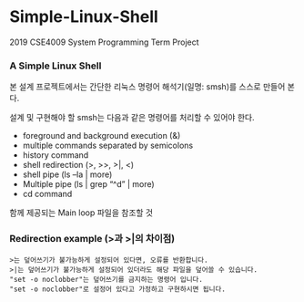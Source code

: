 # Simple-Linux-Shell
2019 CSE4009 System Programming Term Project

### A Simple Linux Shell
본 설계 프로젝트에서는 간단한 리눅스 명령어 해석기(일명: smsh)를 스스로 만들어 본다.

설계 및 구현해야 할 smsh는 다음과 같은 명령어를 처리할 수 있어야 한다.

* foreground and background execution (&)
* multiple commands separated by semicolons
* history command
* shell redirection (>, >>, >|, <)
* shell pipe (ls –la | more)
* Multiple pipe (ls | grep “^d” | more)
* cd command


함께 제공되는 Main loop 파일을 참조할 것

### Redirection example (>과 >|의 차이점)
~~~
>는 덮어쓰기가 불가능하게 설정되어 있다면, 오류를 반환합니다.
>|는 덮어쓰기가 불가능하게 설정되어 있더라도 해당 파일을 덮어쓸 수 있습니다.
"set -o noclobber"는 덮어쓰기를 금지하는 명령어 입니다.
"set -o noclobber"로 설정어 있다고 가정하고 구현하시면 됩니다.
~~~
